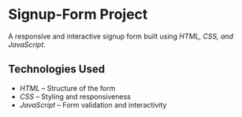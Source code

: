 # Signup-Form Project

A responsive and interactive signup form built using *HTML, CSS, and JavaScript*.

## Technologies Used

- *HTML* – Structure of the form  
- *CSS* – Styling and responsiveness  
- *JavaScript* – Form validation and interactivity
